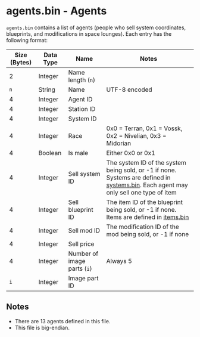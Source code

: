 # agents.bin - Agents

`agents.bin` contains a list of agents (people who sell system coordinates, blueprints, and modifications in space lounges). 
Each entry has the following format:

| Size (Bytes) | Data Type | Name | Notes |
| --- | --- | --- | --- |
| 2 | Integer | Name length (`n`) | |
| `n` | String | Name | UTF-8 encoded |
| 4 | Integer | Agent ID | |
| 4 | Integer | Station ID | |
| 4 | Integer | System ID | |
| 4 | Integer | Race | 0x0 = Terran, 0x1 = Vossk, 0x2 = Nivelian, 0x3 = Midorian |
| 4 | Boolean | Is male | Either 0x0 or 0x1 |
| 4 | Integer | Sell system ID | The system ID of the system being sold, or -1 if none. Systems are defined in [systems.bin](systems.md). Each agent may only sell one type of item |
| 4 | Integer | Sell blueprint ID | The item ID of the blueprint being sold, or -1 if none. Items are defined in [items.bin](items.md) |
| 4 | Integer | Sell mod ID | The modification ID of the mod being sold, or -1 if none |
| 4 | Integer | Sell price | |
| 4 | Integer | Number of image parts (`i`) | Always 5 |
| `i` | Integer | Image part ID | |

## Notes

* There are 13 agents defined in this file.
* This file is big-endian.
